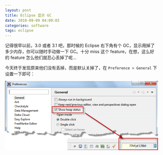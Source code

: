 ```yaml
---
layout: post
title: Eclipse 显示 GC
date: 2010-09-09 04:09:03
categories: software
tags: eclipse
---
```


记得很早以前，3.0 或者 3.1 吧，那时候的 Eclipse 右下角有个 GC，显示用掉了多少内存，你可以随时手动做一下 GC。十分 miss 这个 feature，在想，这么好的 feature 怎么他们就忍心丢掉了呢...

今天终于发现原来他们没有丢掉，而是默认关掉了，在 `Preference > General` 下设置一下即可：

![](/images/posts/eclipse_pref_gc.png)